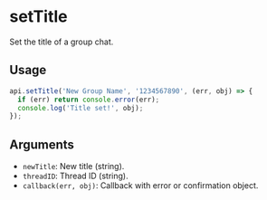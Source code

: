 # setTitle

Set the title of a group chat.

## Usage
```js
api.setTitle('New Group Name', '1234567890', (err, obj) => {
  if (err) return console.error(err);
  console.log('Title set!', obj);
});
```

## Arguments
- `newTitle`: New title (string).
- `threadID`: Thread ID (string).
- `callback(err, obj)`: Callback with error or confirmation object.
